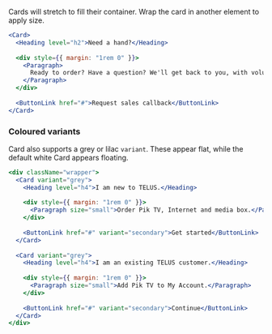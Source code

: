 Cards will stretch to fill their container. Wrap the card in another element to apply size.

```jsx
<Card>
  <Heading level="h2">Need a hand?</Heading>
  
  <div style={{ margin: "1rem 0" }}>
    <Paragraph>
      Ready to order? Have a question? We'll get back to you, with volume discounts available to larger accounts.
    </Paragraph>
  </div>
  
  <ButtonLink href="#">Request sales callback</ButtonLink>
</Card>
```

### Coloured variants

Card also supports a grey or lilac `variant`. These appear flat, while the default white Card appears floating.

```jsx {"props": {"className": "docs__layout-horizontally"}}
<div className="wrapper">
  <Card variant="grey">
    <Heading level="h4">I am new to TELUS.</Heading>
    
    <div style={{ margin: "1rem 0" }}>
      <Paragraph size="small">Order Pik TV, Internet and media box.</Paragraph>
    </div>
    
    <ButtonLink href="#" variant="secondary">Get started</ButtonLink>
  </Card>
  
  <Card variant="grey">
    <Heading level="h4">I am an existing TELUS customer.</Heading>
    
    <div style={{ margin: "1rem 0" }}>
      <Paragraph size="small">Add Pik TV to My Account.</Paragraph>
    </div>
    
    <ButtonLink href="#" variant="secondary">Continue</ButtonLink>
  </Card>
</div>
```
